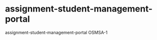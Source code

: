 # assignment-student-management-portal
assignment-student-management-portal                      OSMSA-1
